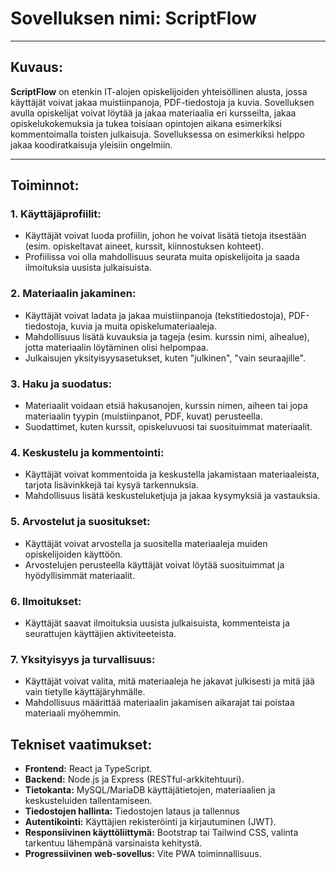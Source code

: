 # Sovelluksen nimi: **ScriptFlow**

---

## Kuvaus:
**ScriptFlow** on etenkin IT-alojen opiskelijoiden yhteisöllinen alusta, jossa käyttäjät voivat jakaa muistiinpanoja, PDF-tiedostoja ja kuvia. Sovelluksen avulla opiskelijat voivat löytää ja jakaa materiaalia eri kursseilta, jakaa opiskelukokemuksia ja tukea toisiaan opintojen aikana esimerkiksi kommentoimalla toisten julkaisuja. Sovelluksessa on esimerkiksi helppo jakaa koodiratkaisuja yleisiin ongelmiin.

---

## Toiminnot:

### 1. Käyttäjäprofiilit:
- Käyttäjät voivat luoda profiilin, johon he voivat lisätä tietoja itsestään (esim. opiskeltavat aineet, kurssit, kiinnostuksen kohteet).
- Profiilissa voi olla mahdollisuus seurata muita opiskelijoita ja saada ilmoituksia uusista julkaisuista.

### 2. Materiaalin jakaminen:
- Käyttäjät voivat ladata ja jakaa muistiinpanoja (tekstitiedostoja), PDF-tiedostoja, kuvia ja muita opiskelumateriaaleja.
- Mahdollisuus lisätä kuvauksia ja tageja (esim. kurssin nimi, aihealue), jotta materiaalin löytäminen olisi helpompaa.
- Julkaisujen yksityisyysasetukset, kuten "julkinen", "vain seuraajille".

### 3. Haku ja suodatus:
- Materiaalit voidaan etsiä hakusanojen, kurssin nimen, aiheen tai jopa materiaalin tyypin (muistiinpanot, PDF, kuvat) perusteella.
- Suodattimet, kuten kurssit, opiskeluvuosi tai suosituimmat materiaalit.

### 4. Keskustelu ja kommentointi:
- Käyttäjät voivat kommentoida ja keskustella jakamistaan materiaaleista, tarjota lisävinkkejä tai kysyä tarkennuksia.
- Mahdollisuus lisätä keskusteluketjuja ja jakaa kysymyksiä ja vastauksia.

### 5. Arvostelut ja suositukset:
- Käyttäjät voivat arvostella ja suositella materiaaleja muiden opiskelijoiden käyttöön.
- Arvostelujen perusteella käyttäjät voivat löytää suosituimmat ja hyödyllisimmät materiaalit.

### 6. Ilmoitukset:
- Käyttäjät saavat ilmoituksia uusista julkaisuista, kommenteista ja seurattujen käyttäjien aktiviteeteista.

### 7. Yksityisyys ja turvallisuus:
- Käyttäjät voivat valita, mitä materiaaleja he jakavat julkisesti ja mitä jää vain tietylle käyttäjäryhmälle.
- Mahdollisuus määrittää materiaalin jakamisen aikarajat tai poistaa materiaali myöhemmin.


## Tekniset vaatimukset:

- **Frontend:** React ja TypeScript.
- **Backend:** Node.js ja Express (RESTful-arkkitehtuuri).
- **Tietokanta:** MySQL/MariaDB käyttäjätietojen, materiaalien ja keskusteluiden tallentamiseen.
- **Tiedostojen hallinta:** Tiedostojen lataus ja tallennus
- **Autentikointi:** Käyttäjien rekisteröinti ja kirjautuminen (JWT).
- **Responsiivinen käyttöliittymä:** Bootstrap tai Tailwind CSS, valinta tarkentuu lähempänä varsinaista kehitystä.
- **Progressiivinen web-sovellus:** Vite PWA toiminnallisuus.


